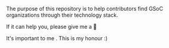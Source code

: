 The purpose of this repository is to help contributors find GSoC organizations through their technology stack.

If it can help you, please give me a 🌟

It's important to me . This is my honour :)